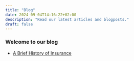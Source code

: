 ```yaml
---
title: "Blog"
date: 2024-09-04T14:16:22+02:00 
description: "Read our latest articles and blogposts."
draft: false
---
```


### Welcome to our blog


- [A Brief History of Insurance](./history-of-insurance)

